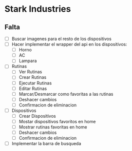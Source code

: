 # Stark Industries

## Falta

- [ ] Buscar imagenes para el resto de los dispositivos
- [ ] Hacer implementar el wrapper del api en los dispositivos:
  - [ ] Horno
  - [ ] AC
  - [ ] Lampara
- [ ] Rutinas
  - [ ] Ver Rutinas
  - [ ] Crear Rutinas
  - [ ] Ejecutar Rutinas
  - [ ] Editar Rutinas
  - [ ] Marcar/Desmarcar como favoritas a las rutinas
  - [ ] Deshacer cambios
  - [ ] Confirmacion de eliminacion
- [ ] Dispositivos
  - [ ] Crear Dispositivos
  - [ ] Mostar dispositivos favoritos en home
  - [ ] Mostrar rutinas favoritas en home
  - [ ] Deshacer cambios
  - [ ] Confirmacion de eliminacion
- [ ] Implementar la barra de busqueda
